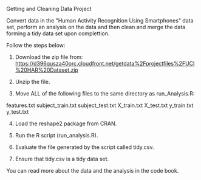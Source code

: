Getting and Cleaning Data Project

Convert data in the "Human Activity Recognition Using Smartphones" data set, perform an analysis on the data and then clean and merge the data forming a tidy data set upon complettion.

Follow the steps below:

1) Download the zip file from:  https://d396qusza40orc.cloudfront.net/getdata%2Fprojectfiles%2FUCI%20HAR%20Dataset.zip

2) Unzip the file.

3) Move ALL of the following files to the same directory as run_Analysis.R:

features.txt
subject_train.txt
subject_test.txt
X_train.txt
X_test.txt
y_train.txt
y_test.txt

4) Load the reshape2 package from CRAN.

5) Run the R script (run_analysis.R).

6) Evaluate the file generated by the script called tidy.csv.

7) Ensure that tidy.csv is a tidy data set.

You can read more about the data and the analysis in the code book.